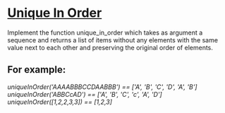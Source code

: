 # [Unique In Order](https://www.codewars.com/kata/54e6533c92449cc251001667)

Implement the function unique_in_order which takes as argument a sequence and returns a list of items without any elements with the same value next to each other and preserving the original order of elements.

## For example:

*uniqueInOrder('AAAABBBCCDAABBB') == ['A', 'B', 'C', 'D', 'A', 'B']
uniqueInOrder('ABBCcAD')         == ['A', 'B', 'C', 'c', 'A', 'D']
uniqueInOrder([1,2,2,3,3])       == [1,2,3]*
